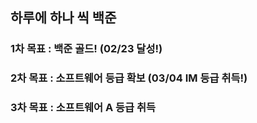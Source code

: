 ## 하루에 하나 씩 백준
### 1차 목표 : 백준 골드! (02/23 달성!)
### 2차 목표 : 소프트웨어 등급 확보 (03/04 IM 등급 취득!)
### 3차 목표 : 소프트웨어 A 등급 취득

